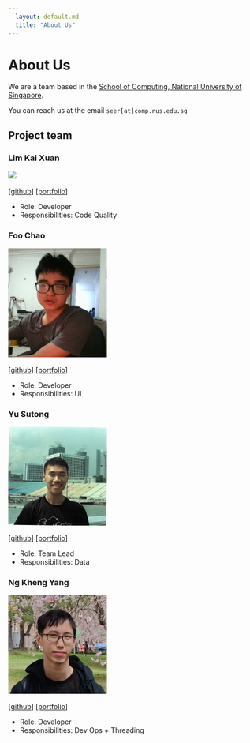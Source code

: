 ```yaml
---
  layout: default.md
  title: "About Us"
---
```


# About Us

We are a team based in the [School of Computing, National University of Singapore](http://www.comp.nus.edu.sg).

You can reach us at the email `seer[at]comp.nus.edu.sg`

## Project team

### Lim Kai Xuan

<img src="images/kaixuan477.png" width="200px">

[[github](https://github.com/kaixuan477)]
[[portfolio](team/kaixuan.md)]

* Role: Developer
* Responsibilities: Code Quality

### Foo Chao

<img src="images/foochao.png" width="200px">

[[github](http://github.com/FooChao)]
[[portfolio](team/FooChao.md)]

* Role: Developer
* Responsibilities: UI

### Yu Sutong

<img src="images/yu-sutong.png" width="200px">

[[github](http://github.com/yu-sutong)] [[portfolio](team/yu-sutong.md)]

* Role: Team Lead
* Responsibilities: Data

### Ng Kheng Yang

<img src="images/awdse22.png" width="200px">

[[github](https://github.com/awdse22)]
[[portfolio](team/awdse22)]

* Role: Developer
* Responsibilities: Dev Ops + Threading
